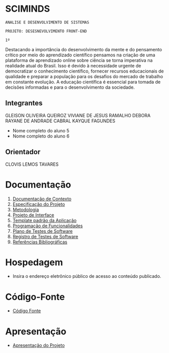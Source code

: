 # SCIMINDS

`ANALISE E DESENVOLVIMENTO DE SISTEMAS`

`PROJETO: DESESNEVOLVIMENTO FRONT-END`

`1º`

Destacando a importância do desenvolvimento da mente e do pensamento crítico por meio do aprendizado científico pensamos na criação de uma plataforma de aprendizado online sobre ciência se torna imperativa na realidade atual do Brasil. Isso é devido à necessidade urgente de democratizar o conhecimento científico, fornecer recursos educacionais de qualidade e preparar a população para os desafios do mercado de trabalho em constante evolução. A educação científica é essencial para tomada de decisões informadas e para o desenvolvimento da sociedade.

## Integrantes

GLEISON OLIVEIRA QUEIROZ
VIVIANE DE JESUS RAMALHO
DEBORA RAYANE DE ANDRADE CABRAL
KAYQUE FAGUNDES
* Nome completo do aluno 5
* Nome completo do aluno 6

## Orientador

CLOVIS LEMOS TAVARES

# Documentação

<ol>
<li><a href="documentos/01-Documentação de Contexto.md"> Documentação de Contexto</a></li>
<li><a href="documentos/02-Especificação do Projeto.md"> Especificação do Projeto</a></li>
<li><a href="documentos/03-Metodologia.md"> Metodologia</a></li>
<li><a href="documentos/04-Projeto de Interface.md"> Projeto de Interface</a></li>
<li><a href="documentos/05-Template padrão da Aplicação.md"> Template padrão da Aplicação</a></li>
<li><a href="documentos/06-Programação de Funcionalidades.md"> Programação de Funcionalidades</a></li>
<li><a href="documentos/07-Plano de Testes de Software.md"> Plano de Testes de Software</a></li>
<li><a href="documentos/08-Registro de Testes de Software.md"> Registro de Testes de Software</a></li>
<li><a href="documentos/09-Referências.md"> Referências Bibliográficas</a></li>
</ol>

# Hospedagem

* Insira o endereço eletrônico público de acesso ao conteúdo publicado. 

# Código-Fonte

* <a href="codigo-fonte/README.md">Código Fonte</a>

# Apresentação

* <a href="apresentacao/README.md">Apresentação do Projeto</a>
